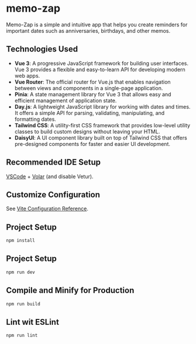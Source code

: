 # memo-zap

Memo-Zap is a simple and intuitive app that helps you create reminders for important dates such as anniversaries, birthdays, and other memos.

## Technologies Used

- **Vue 3**: A progressive JavaScript framework for building user interfaces. Vue 3 provides a flexible and easy-to-learn API for developing modern web apps.
- **Vue Router**: The official router for Vue.js that enables navigation between views and components in a single-page application.
- **Pinia**: A state management library for Vue 3 that allows easy and efficient management of application state.
- **Day.js**: A lightweight JavaScript library for working with dates and times. It offers a simple API for parsing, validating, manipulating, and formatting dates.
- **Tailwind CSS**: A utility-first CSS framework that provides low-level utility classes to build custom designs without leaving your HTML.
- **DaisyUI**: A UI component library built on top of Tailwind CSS that offers pre-designed components for faster and easier UI development.

## Recommended IDE Setup

[VSCode](https://code.visualstudio.com/) + [Volar](https://marketplace.visualstudio.com/items?itemName=Vue.volar) (and disable Vetur).

## Customize Configuration

See [Vite Configuration Reference](https://vite.dev/config/).

## Project Setup

```sh
npm install
```

## Project Setup
```sh
npm run dev
```

## Compile and Minify for Production
```sh
npm run build
```

## Lint wit ESLint
```sh
npm run lint
```

